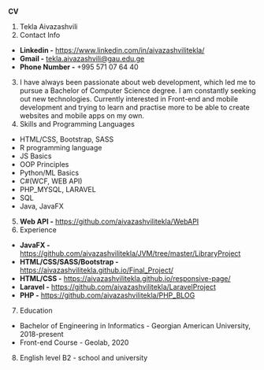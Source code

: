 **CV**

1. Tekla Aivazashvili
2. Contact Info
  * **Linkedin -** https://www.linkedin.com/in/aivazashvilitekla/
  * **Gmail -** tekla.aivazashvili@gau.edu.ge
  * **Phone Number -** +995 571 07 64 40
3. I have always been passionate about web development, which led me to pursue a Bachelor of Computer Science degree. I am constantly seeking out new technologies.    Currently interested in Front-end and mobile development and trying to learn and practise more to be able to create websites and mobile apps on my own.
4. Skills and Programming Languages
  * HTML/CSS, Bootstrap, SASS
  * R programming language
  * JS Basics
  * OOP Principles
  * Python/ML Basics
  * C#(WCF, WEB API)
  * PHP_MYSQL, LARAVEL
  * SQL
  * Java, JavaFX
5. **Web API -** https://github.com/aivazashvilitekla/WebAPI
6. Experience
  * **JavaFX -** https://github.com/aivazashvilitekla/JVM/tree/master/LibraryProject
  * **HTML/CSS/SASS/Bootstrap -** https://aivazashvilitekla.github.io/Final_Project/
  * **HTML/CSS -** https://aivazashvilitekla.github.io/responsive-page/
  * **Laravel -** https://github.com/aivazashvilitekla/LaravelProject
  * **PHP -** https://github.com/aivazashvilitekla/PHP_BLOG
7. Education
  * Bachelor of Engineering in Informatics - Georgian American University, 2018-present
  * Front-end Course - Geolab, 2020
8. English level B2 - school and university
